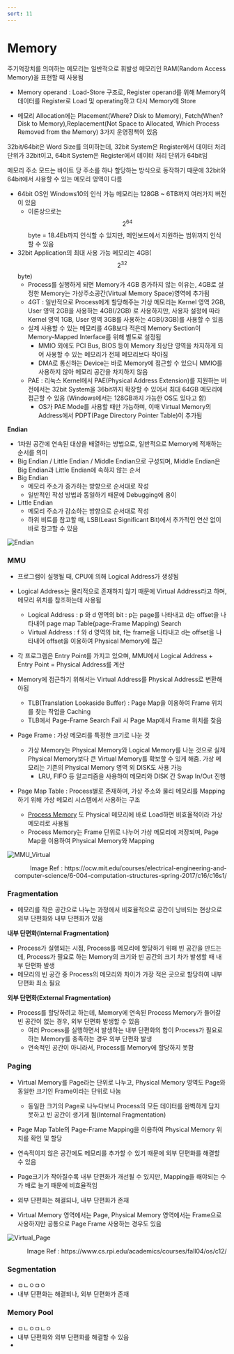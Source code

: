 ```yaml
---
sort: 11
---
```


# Memory

주기억장치를 의미하는 메모리는 일반적으로 휘발성 메모리인 RAM(Random Access Memory)을 표현할 때 사용됨

* Memory operand : Load-Store 구조로, Register operand를 위해 Memory의 데이터를 Register로 Load 및 operating하고 다시 Memory에 Store

* 메모리 Allocation에는 Placement(Where? Disk to Memory), Fetch(When? Disk to Memory),Replacement(Not Space to Allocated, Which Process Removed from the Memory) 3가지 운영정책이 있음

32bit/64bit은 Word Size를 의미하는데, 32bit System은 Register에서 데이터 처리 단위가 32bit이고, 64bit System은 Register에서 데이터 처리 단위가 64bit임

메모리 주소 모드는 바이트 당 주소를 하나 할당하는 방식으로 동작하기 때문에 32bit와 64bit에서 사용할 수 있는 메모리 영역이 다름

* 64bit OS인 Windows10의 인식 가능 메모리는 128GB ~ 6TB까지 여러가지 버전이 있음
  * 이론상으로는 $$2^{64}$$byte = 18.4Eb까지 인식할 수 있지만, 메인보드에서 지원하는 범위까지 인식할 수 있음
* 32bit Application의 최대 사용 가능 메모리는 4GB($$2^{32}$$ byte)
  * Process를 실행하게 되면 Memory가 4GB 증가하지 않는 이유는, 4GB로 설정한 Memory는 가상주소공간(Virtual Memory Space)영역에 추가됨
  * 4GT : 일반적으로 Process에게 할당해주는 가상 메모리는 Kernel 영역 2GB, User 영역 2GB을 사용하는 4GB(/2GB) 로 사용하지만, 사용자 설정에 따라 Kernel 영역 1GB, User 영역 3GB를 사용하는 4GB(/3GB)를 사용할 수 있음
  * 실제 사용할 수 있는 메모리를 4GB보다 적은데 Memory Section이 Memory-Mapped Interface를 위해 별도로 설정됨
    * MMIO 외에도 PCI Bus, BIOS 등이 Memory 최상단 영역을 차지하게 되어 사용할 수 있는 메모리가 전체 메모리보다 작아짐
    * DMA로 통신하는 Device는 바로 Memory에 접근할 수 있으니 MMIO를 사용하지 않아 메모리 공간을 차지하지 않음
  * PAE : 리눅스 Kernel에서 PAE(Physical Address Extension)를 지원하는 버전에서는 32bit System을 36bit까지 확장할 수 있어서 최대 64GB 메모리에 접근할 수 있음 (Windows에서는 128GB까지 가능한 OS도 있다고 함)
    * OS가 PAE Mode를 사용할 때만 가능하며, 이때 Virtual Memory의 Address에서 PDPT(Page Directory Pointer Table)이 추가됨

**Endian**

* 1차원 공간에 연속된 대상을 배열하는 방법으로, 일반적으로 Memory에 적재하는 순서를 의미
* Big Endian / Little Endian / Middle Endian으로 구성되며, Middle Endian은 Big Endian과 Little Endian에 속하지 않는 순서
* Big Endian
  * 메모리 주소가 증가하는 방향으로 순서대로 작성
  * 일반적인 작성 방법과 동일하기 때문에 Debugging에 용이
* Little Endian
  * 메모리 주소가 감소하는 방향으로 순서대로 작성
  * 하위 비트를 참고할 때, LSB(Least Significant Bit)에서 추가적인 연산 없이 바로 참고할 수 있음

![Endian](./Img/Endian.png)

### MMU

* 프로그램이 실행될 때, CPU에 의해 Logical Address가 생성됨
* Logical Address는 물리적으로 존재하지 않기 때문에 Virtual Address라고 하며, 메모리 위치를 참조하는데 사용됨
  * Logical Address : p 와 d 영역의 bit : p는 page를 나타내고 d는 offset을 나타내어 page map Table(page-Frame Mapping) Search
  * Virtual Address : f 와 d 영역의 bit, f는 frame을 나타내고 d는 offset을 나타내어 offset을 이용하여 Physical Memory에 접근

* 각 프로그램은 Entry Point를 가지고 있으며, MMU에서 Logical Address + Entry Point = Physical Address를 계산
* Memory에 접근하기 위해서는 Virtual Address를 Physical Address로 변환해야됨
  * TLB(Translation Lookaside Buffer) : Page Map을 이용하여 Frame 위치를 찾는 작업을 Caching
  * TLB에서 Page-Frame Search Fail 시 Page Map에서 Frame 위치를 찾음
* Page Frame : 가상 메모리를 특정한 크기로 나눈 것
  * 가상 Memory는 Physical Memory와 Logical Memory를 나눈 것으로 실제 Physical Memory보다 큰 Virtual Memory를 확보할 수 있게 해줌.  가상 메모리는 기존의 Physical Memory 영역 외 DISK도 사용 가능
    * LRU, FIFO 등 알고리즘을 사용하여 메모리와 DISK 간 Swap In/Out 진행
* Page Map Table : Process별로 존재하며, 가상 주소와 물리 메모리를 Mapping하기 위해 가상 메모리 시스템에서 사용하는 구조
  * [Process Memory](https://jeothen.github.io/Computer_Science/OS/Process.html#memory-struct) 도 Physical 메모리에 바로 Load하면 비효율적이라 가상 메모리로 사용됨
  * Process Memory는 Frame 단위로 나누어 가상 메모리에 저장되며, Page Map을 이용하여 Physical Memory와 Mapping

![MMU_Virtual](./Img/MMU_Virtual.png)

<div style="text-align: right">Image Ref : https://ocw.mit.edu/courses/electrical-engineering-and-computer-science/6-004-computation-structures-spring-2017/c16/c16s1/</div>

### Fragmentation 

* 메모리를 작은 공간으로 나누는 과정에서 비효율적으로 공간이 낭비되는 현상으로 외부 단편화와 내부 단편화가 있음

**내부 단편화(Internal Fragmentation)**

* Process가 실행되는 시점, Process를 메모리에 할당하기 위해 빈 공간을 만드는데, Process가 필요로 하는 Memory의 크기와 빈 공간의 크기 차가 발생할 때 내부 단편화 발생
* 메모리의 빈 공간 중 Process의 메모리와 차이가 가장 적은 곳으로 할당하여 내부 단편화 최소 필요

**외부 단편화(External Fragmentation)**

* Process를 할당하려고 하는데, Memory에 연속된 Process Memory가 들어갈 빈 공간이 없는 경우, 외부 단편화 발생할 수 있음
  * 여러 Process를 실행하면서 발생하는 내부 단편화의 합이 Process가 필요로 하는 Memory를 충족하는 경우 외부 단편화 발생
  * 연속적인 공간이 아니라서, Process를 Memory에 할당하지 못함

### Paging

* Virtual Memory를 Page라는 단위로 나누고, Physical Memory 영역도 Page와 동일한 크기인 Frame이라는 단위로 나눔
  * 동일한 크기의 Page로 나누다보니 Process의 모든 데이터를 완벽하게 담지 못하고 빈 공간이 생기게 됨(Internal Fragmentation)
* Page Map Table의 Page-Frame Mapping을 이용하여 Physical Memory 위치를 확인 및 할당
* 연속적이지 않은 공간에도 메모리를 추가할 수 있기 때문에 외부 단편화를 해결할 수 있음
* Page크기가 작아질수록 내부 단편화가 개선될 수 있지만, Mapping을 해야되는 수가 배로 늘기 때문에 비효율적임

* 외부 단편화는 해결되나, 내부 단편화가 존재

* Virtual Memory 영역에서는 Page, Physical Memory 영역에서는 Frame으로 사용하지만 공통으로 Page Frame 사용하는 경우도 있음

![Virtual_Page](./Img/Virtual_Page.png)

<div style="text-align: right">Image Ref : https://www.cs.rpi.edu/academics/courses/fall04/os/c12/</div>

### Segmentation

* ㅁㄴㅇㅁㅇ
* 내부 단편화는 해결되나, 외부 단편화가 존재



### Memory Pool

* ㅁㄴㅇㅁㄴㅇ
* 내부 단편화와 외부 단편화를 해결할 수 있음
* 



